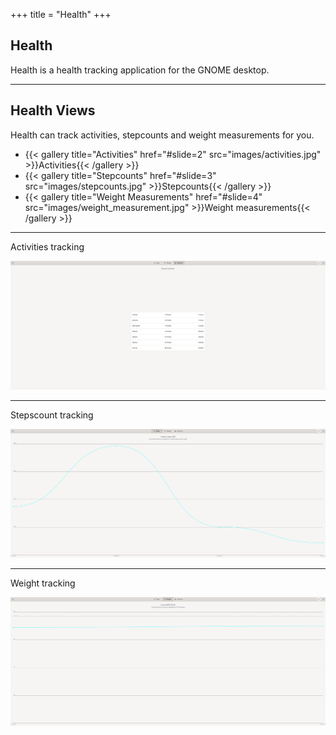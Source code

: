 +++
title = "Health"
+++
<!--: .wrap .size-70 ..aligncenter bgimage=images/steps.jpg -->

## **Health**

Health is a health tracking application for the GNOME desktop.

---
<!--: .wrap -->

## Health Views
Health can track activities, stepcounts and weight measurements for you.

<!--: .flexblock gallery -->
- {{< gallery title="Activities" href="#slide=2" src="images/activities.jpg" >}}Activities{{< /gallery >}}
- {{< gallery title="Stepcounts" href="#slide=3" src="images/stepcounts.jpg" >}}Stepcounts{{< /gallery >}}
- {{< gallery title="Weight Measurements" href="#slide=4" src="images/weight_measurement.jpg" >}}Weight measurements{{< /gallery >}}

---
<!-- : .text-intro -->Activities tracking

[<img class="aligncenter" src="images/activities.jpg" alt="Activities View">](https://gitlab.gnome.org/Cogitri/Health)

---


<!-- : .text-intro -->Stepscount tracking

[<img class="aligncenter" src="images/stepcounts.jpg" alt="Steps View">](https://gitlab.gnome.org/Cogitri/Health)

---


<!-- : .text-intro -->Weight tracking

[<img class="aligncenter" src="images/weight_measurement.jpg" alt="Weight View">](https://gitlab.gnome.org/Cogitri/Health)

